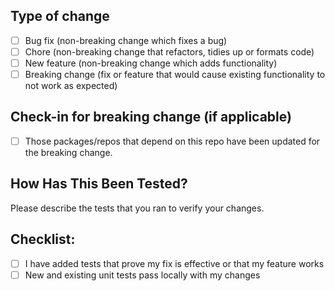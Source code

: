## Type of change
- [ ] Bug fix (non-breaking change which fixes a bug)
- [ ] Chore (non-breaking change that refactors, tidies up or formats code)
- [ ] New feature (non-breaking change which adds functionality)
- [ ] Breaking change (fix or feature that would cause existing functionality to not work as expected)

## Check-in for breaking change (if applicable)
- [ ] Those packages/repos that depend on this repo have been updated for the breaking change.

## How Has This Been Tested?
Please describe the tests that you ran to verify your changes.

## Checklist:
- [ ] I have added tests that prove my fix is effective or that my feature works
- [ ] New and existing unit tests pass locally with my changes

